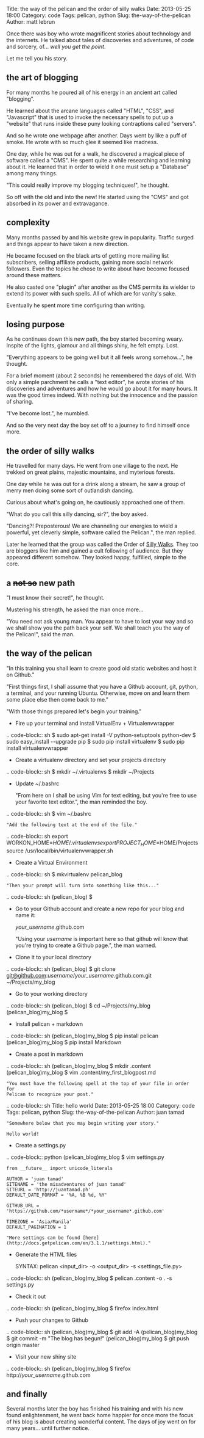 Title: the way of the pelican and the order of silly walks
Date: 2013-05-25 18:00
Category: code
Tags: pelican, python
Slug: the-way-of-the-pelican
Author: matt lebrun


Once there was boy who wrote magnificent stories about technology and the
internets. He talked about tales of discoveries and adventures, of code and
sorcery, of... *well you get the point*.

Let me tell you his story.


## the art of blogging

For many months he poured all of his energy in an ancient art called 
"blogging".

He learned about the arcane languages called "HTML", "CSS", and 
"Javascript" that is used to invoke the necessary spells to put up a 
"website" that runs inside these puny looking contraptions called 
"servers".

And so he wrote one webpage after another. Days went by like a puff of 
smoke. He wrote with so much glee it seemed like madness.

One day, while he was out for a walk, he discovered a magical piece of 
software called a "CMS". He spent quite a while researching and learning 
about it. He learned that in order to wield it one must setup a "Database" 
among many things.

"This could really improve my blogging techniques!", he thought.

So off with the old and into the new! He started using the "CMS" and got
absorbed in its power and extravagance.


## complexity

Many months passed by and his website grew in popularity. Traffic surged 
and things appear to have taken a new direction.

He became focused on the black arts of getting more mailing list 
subscribers, selling affiliate products, gaining more social network 
followers. Even the topics he chose to write about have become focused 
around these matters.

He also casted one "plugin" after another as the CMS permits its wielder to
extend its power with such spells. All of which are for vanity's sake.

Eventually he spent more time configuring than writing.


## losing purpose

As he continues down this new path, the boy started becoming weary. 
Inspite of the lights, glamour and all things shiny, he felt empty. Lost.

"Everything appears to be going well but it all feels wrong somehow...", he
thought.

For a brief moment (about 2 seconds) he remembered the days of old. With 
only a simple parchment he calls a "text editor", he wrote stories of his 
discoveries and adventures and how he would go about it for many hours. 
It was the good times indeed. With nothing but the innocence and the 
passion of sharing.

"I've become lost.", he mumbled.

And so the very next day the boy set off to a journey to find himself once 
more.


## the order of silly walks

He travelled for many days. He went from one village to the next. He 
trekked on great plains, majestic mountains, and myterious forests.

One day while he was out for a drink along a stream, he saw a group of 
merry men doing some sort of outlandish dancing.

Curious about what's going on, he cautiously approached one of them.

"What do you call this silly dancing, sir?", the boy asked.

"Dancing?! Preposterous! We are channeling our energies to wield a 
powerful, yet cleverly simple, software called the Pelican.", the man 
replied.

Later he learned that the group was called the Order of 
[Silly Walks](http://www.youtube.com/watch?v=IqhlQfXUk7w). They too are 
bloggers like him and gained a cult following of audience. But they 
appeared different somehow. They looked happy, fulfilled, simple to the 
core.


## a <del>not so</del> new path

"I must know their secret!", he thought.

Mustering his strength, he asked the man once more...

"You need not ask young man. You appear to have to lost your way and so we 
shall show you the path back your self. We shall teach you the way of the 
Pelican!", said the man.


## the way of the pelican

"In this training you shall learn to create good old static websites and 
host it on Github."  

"First things first, I shall assume that you have a Github account, 
git, python, a terminal, and your running Ubuntu. Otherwise, move on and 
learn them some place else then come back to me."  

"With those things prepared let's begin your training."  


- Fire up your terminal and install VirtualEnv + Virtualenvwrapper  


.. code-block:: sh
    $ sudo apt-get install -V python-setuptools python-dev
    $ sudo easy_install --upgrade pip
    $ sudo pip install virtualenv
    $ sudo pip install virtualenvwrapper


- Create a virtualenv directory and set your projects directory  


.. code-block:: sh
    $ mkdir ~/.virtualenvs
    $ mkdir ~/Projects


- Update ~/.bashrc

    "From here on I shall be using Vim for text editing, but you're free to
    use your favorite text editor.", the man reminded the boy.  


.. code-block:: sh
    $ vim ~/.bashrc


    "Add the following text at the end of the file."  


.. code-block:: sh
    export WORKON_HOME=$HOME/.virtualenvs
    export PROJECT_HOME=$HOME/Projects
    source /usr/local/bin/virtualenvwrapper.sh


- Create a Virtual Environment  


.. code-block:: sh
    $ mkvirtualenv pelican_blog


    "Then your prompt will turn into something like this..."  

.. code-block:: sh
    (pelican_blog) $ 


- Go to your Github account and create a new repo for your blog and name 
  it:  

    *your_username*.github.com

    "Using your *username* is important here so that github will know that 
    you're trying to create a Github page.", the man warned.  

- Clone it to your local directory  


.. code-block:: sh
    (pelican_blog) $ git clone git@github.com:*username*/*your_username*.github.com.git ~/Projects/my_blog


- Go to your working directory  


.. code-block:: sh
    (pelican_blog) $ cd ~/Projects/my_blog
    (pelican_blog)my_blog $ 


- Install pelican + markdown  


.. code-block:: sh
    (pelican_blog)my_blog $ pip install pelican
    (pelican_blog)my_blog $ pip install Markdown


- Create a post in markdown  


.. code-block:: sh
    (pelican_blog)my_blog $ mkdir .content
    (pelican_blog)my_blog $ vim .content/my_first_blogpost.md


    "You must have the following spell at the top of your file in order for 
    Pelican to recognize your post."


.. code-block:: sh
    Title: hello world
    Date: 2013-05-25 18:00
    Category: code
    Tags: pelican, python
    Slug: the-way-of-the-pelican
    Author: juan tamad

    "Somewhere below that you may begin writing your story."

    Hello world!


- Create a settings.py


.. code-block:: python
    (pelican_blog)my_blog $ vim settings.py

    from __future__ import unicode_literals

    AUTHOR = 'juan tamad'
    SITENAME = 'the misadventures of juan tamad'
    SITEURL = 'http://juantamad.ph'
    DEFAULT_DATE_FORMAT = '%A, %B %d, %Y'

    GITHUB_URL = 'https://github.com/*username*/*your_username*.github.com'

    TIMEZONE = 'Asia/Manila'
    DEFAULT_PAGINATION = 1

    "More settings can be found [here](http://docs.getpelican.com/en/3.1.1/settings.html)."


- Generate the HTML files

    SYNTAX:
    pelican <input_dir> -o <output_dir> -s <settings_file.py>


.. code-block:: sh
    (pelican_blog)my_blog $ pelican .content -o . -s settings.py


- Check it out


.. code-block:: sh
    (pelican_blog)my_blog $ firefox index.html


- Push your changes to Github  


.. code-block:: sh
    (pelican_blog)my_blog $ git add -A
    (pelican_blog)my_blog $ git commit -m "The blog has begun!"
    (pelican_blog)my_blog $ git push origin master


- Visit your new shiny site  


.. code-block:: sh
    (pelican_blog)my_blog $ firefox http://*your_username*.github.com


## and finally

Several months later the boy has finished his training and with his new 
found enlightenment, he went back home happier for once more the focus of 
his blog is about creating wonderful content. The days of joy went on for 
many years... until further notice.

